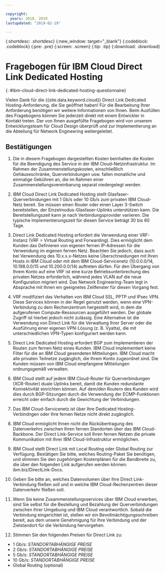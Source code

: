 ```yaml
---

copyright:
  years: 2018, 2019
lastupdated: "2019-02-19"

---
```


{:shortdesc: .shortdesc}
{:new_window: target="_blank"}
{:codeblock: .codeblock}
{:pre: .pre}
{:screen: .screen}
{:tip: .tip}
{:download: .download}

# Fragebogen für IBM Cloud Direct Link Dedicated Hosting
{: #ibm-cloud-direct-link-dedicated-hosting-questionnaire}

Vielen Dank für die {{site.data.keyword.cloud}} Direct Link Dedicated Hosting-Anforderung, die Sie geöffnet haben! Für die Bearbeitung Ihrer Anforderung benötigen wir weitere Informationen von Ihnen. Beim Ausfüllen des Fragebogens können Sie jederzeit direkt mit einem Entwickler in Kontakt treten. Der von Ihnen ausgefüllte Fragebogen wird von unserem Entwicklungsteam für Cloud Design überprüft und zur Implementierung an die Abteilung für Network Engineering weitergeleitet.

## Bestätigungen

1. Die in diesem Fragebogen dargestellten Kosten beinhalten die Kosten für die Beendigung des Service in der IBM Cloud-Netzinfrastruktur. Im Rahmen der Zusammenstellungskosten, einschließlich Gehäuseschränke, Querverbindungen usw. fallen monatliche und einmalige Gebühren an, die im Rahmen einer Zusammenstellungsvereinbarung separat niedergelegt werden.

2. IBM Cloud Direct Link Dedicated Hosting stellt Glasfaser-Querverbindungen mit 1 Gb/s oder 10 Gb/s zum privaten IBM Cloud-Netz bereit. Sie müssen einen Router oder einen Layer 3-Switch bereitstellen, der Einzelmodus-Glasfaser-Uplinks unterstützen kann. Die Bereitstellungszeit kann je nach Verbindungsprovider variieren. Die typische Implementierungszeit für diesen Service beträgt 30 bis 60 Tage.

3. Direct Link Dedicated Hosting erfordert die Verwendung einer VRF-Instanz (VRF = Virtual Routing and Forwarding). Dies ermöglicht dem Kunden das Definieren von eigenen fernen IP-Adressen für die Verwendung im eigenen fernen Netz. Beachten Sie jedoch, dass auch bei Verwendung des 10.x.x.x-Netzes keine Überschneidungen mit Ihren Hosts in IBM Cloud oder mit dem IBM Cloud-Servicenetz (10.0.0.0/14, 10.198.0.0/15 und 10.200.0.0/14) auftreten dürfen. Für den Übergang von Ihrem Konto auf eine VRF ist eine kurze Betriebsunterbrechung des privaten Netzes erforderlich, während jedes VLAN auf die neue Konfiguration migriert wird. Das Network Engineering-Team legt in Absprache mit Ihnen ein geeignetes Zeitfenster für diesen Vorgang fest.

4. VRF modifiziert das Verhalten von IBM Cloud SSL, PPTP und IPsec VPN. Diese Services können in der Regel genutzt werden, wenn eine VPN-Verbindung zu dem Rechenzentrum hergestellt wird, in dem die aufgerufenen Compute-Ressourcen ausgeführt werden. Der globale Zugriff ist hierbei jedoch nicht zulässig.  Eine Alternative ist die Verwendung von Direct Link für die Verwaltung Ihrer Server oder die Ausführung einer eigenen VPN-Lösung (z. B. Vyatta), die mit unterschiedlichen VPN-Typen konfiguriert werden kann. 

5. Direct Link Dedicated Hosting erfordert BGP zum Implementieren der Routen zum fernen Netz eines Kunden. IBM Cloud implementiert keine Filter für die an IBM Cloud gesendeten Mitteilungen. IBM Cloud macht alle  privaten Teilnetze zugänglich, die Ihrem Konto zugeordnet sind. Die Kunden müssen von IBM Cloud empfangene Mitteilungen ordnungsgemäß verwalten.

6. IBM Cloud stellt auf jedem IBM Cloud-Router für Querverbindungen (XCR-Router) duale Uplinks bereit, damit die Kunden redundante Konnektivität einrichten können. Auf dem/den Routern des Kunden wird dies durch BGP-Sitzungen durch die Verwendung der ECMP-Funktionen erreicht oder einfach durch die Gewichtung der Verbindungen.

7. Das IBM Cloud-Servicenetz ist über Ihre Dedicated Hosting-Verbindngen oder Ihre fernen Netze nicht direkt zugänglich.

8. IBM Cloud ermöglicht Ihnen nicht die Rückübertragung des Datenverkehrs zwischen Ihren fernen Standorten über das IBM Cloud-Backbone. Der Direct Link-Service soll Ihren fernen Netzen die private Kommunikation mit Ihrer IBM Cloud-Infrastruktur ermöglichen.

9. IBM Cloud stellt Direct Link mit Local Routing oder Global Routing zur Verfügung. Bestätigen Sie bitte, welches Routing-Paket Sie benötigen, und stimmen Sie den zugehörigen Kostenplänen für die Bandbreite zu, die über den folgenden Link aufgerufen werden können: ibm.biz/DirectLink-Docs.

10. Geben Sie bitte an, welches Datenvolumen über Ihre Direct Link-Verbindung fließen soll und in welche IBM Cloud-Rechenzentren dieser Datenverkehr fließen soll.

11. Wenn Sie keine Zusammenstellungsservices über IBM Cloud erwerben, sind Sie selbst für die Bestellung und Bezahlung der Querverbindungen zwischen Ihrer Umgebung und IBM Cloud verantwortlich. Sobald die Verbindung eingerichtet ist, stellen wir ein Bevollmächtigungsschreiben bereit, aus dem unsere Genehmigung für Ihre Verbindung und der Zielstandort für die Verbindung hervorgehen.

12. Stimmen Sie den folgenden Preisen für Direct Link zu:
 * 1 Gb/s: _STANDORTABHÄNGIGE PREISE_ 
* 2 Gb/s: _STANDORTABHÄNGIGE PREISE_
* 5 Gb/s: _STANDORTABHÄNGIGE PREISE_
* 10 Gb/s: _STANDORTABHÄNGIGE PREISE_
* Global Routing (optional)
